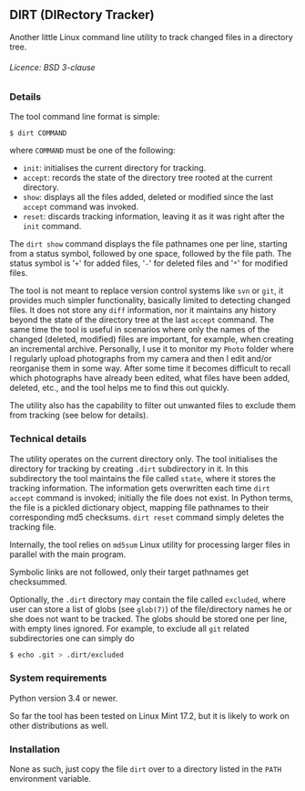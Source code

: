 ## DIRT (DIRectory Tracker)

Another little Linux command line utility to track changed files in a directory tree.

###### Licence: BSD 3-clause


### Details
The tool command line format is simple:
```
$ dirt COMMAND
```
where `COMMAND` must be one of the following:
- `init`: initialises the current directory for tracking.
- `accept`: records the state of the directory tree rooted at the current directory.
- `show`: displays all the files added, deleted or modified since the last `accept` command was invoked.
- `reset`: discards tracking information, leaving it as it was right after the `init` command.

The `dirt show` command displays the file pathnames one per line, starting from a status
symbol, followed by one space, followed by the file path.
The status symbol is '`+`' for added files, '`-`' for deleted files and '`*`' for modified files.

The tool is not meant to replace version control systems like `svn` or `git`,
it provides much simpler functionality, basically limited to detecting changed files.
It does not store any `diff` information, nor it maintains
any history beyond the state of the directory tree at the last `accept` command.
The same time the tool is useful in scenarios where only the names of the
changed (deleted, modified) files are important, for example, when creating an
incremental archive. Personally, I use it to monitor my `Photo` folder where I regularly
upload photographs from my camera and then I edit and/or reorganise them in some way.
After some time it becomes difficult to recall which photographs have already been
edited, what files have been added, deleted, etc., and the tool helps me to find
this out quickly.

The utility also has the capability to filter out unwanted files to exclude them
from tracking (see below for details).

### Technical details
The utility operates on the current directory only.
The tool initialises the directory for tracking by creating `.dirt` subdirectory in it.
In this subdirectory the tool maintains the file called `state`, where it stores the
tracking information. The information gets overwritten each time `dirt accept` command
is invoked; initially the file does not exist. In Python terms,
the file is a pickled dictionary object, mapping file pathnames to their corresponding
md5 checksums. `dirt reset` command simply deletes the tracking file.

Internally, the tool relies on `md5sum` Linux utility for processing larger files
in parallel with the main program.

Symbolic links are not followed, only their target pathnames get checksummed.

Optionally, the `.dirt` directory may contain the file called `excluded`, where
user can store a list of globs (see `glob(7)`) of the file/directory names he or she does not
want to be tracked. The globs should be stored one per line, with empty lines ignored.
For example, to exclude all `git` related subdirectories one can simply do
```bash
$ echo .git > .dirt/excluded
```

### System requirements
Python version 3.4 or newer.

So far the tool has been tested on Linux Mint 17.2, but it is likely to work on other 
distributions as well.

### Installation
None as such, just copy the file `dirt` over to a directory listed in the `PATH` environment variable.

